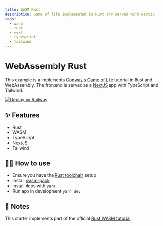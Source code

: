 ```yaml
---
title: WASM Rust
description: Game of life implemented in Rust and served with NextJS
tags:
  - wasm
  - rust
  - next
  - typescript
  - tailwind
---
```


# WebAssembly Rust

This example is a implements [Conway's Game of
Life](https://rustwasm.github.io/book/game-of-life/introduction.html) tutorial
in Rust and WebAssembly. The frontend is served as a
[NextJS](https://nextjs.org/) app with TypeScript and Tailwind.

[![Deploy on Railway](https://railway.app/button.svg)](https://railway.app/new?template=https%3A%2F%2Fgithub.com%2Frailwayapp%2Fexamples%2Ftree%2Fmaster%2Fexamples%2Frust-wasm)

## ✨ Features

- Rust
- WASM
- TypeScript
- NextJS
- Tailwind

## 💁‍♀️ How to use

- Ensure you have the [Rust toolchain](https://www.rust-lang.org/) setup
- Install [wasm-pack](https://rustwasm.github.io/wasm-pack/)
- Install deps with `yarn`
- Run app in development `yarn dev`

## 📝 Notes

This starter implements part of the official [Rust WASM tutorial](https://rustwasm.github.io/book/game-of-life/introduction.html).
